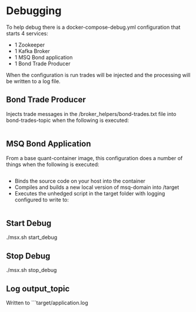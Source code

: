 
# Debugging

To help debug there is a docker-compose-debug.yml configuration that starts 4 services:

* 1 Zookeeper
* 1 Kafka Broker
* 1 MSQ Bond application
* 1 Bond Trade Producer

When the configuration is run trades will be injected and the processing will be written to a log file.

## Bond Trade Producer

Injects trade messages in the /broker_helpers/bond-trades.txt file into bond-trades-topic when the following is executed:
```/broker_helpers/load_bond_trades.sh.
```

## MSQ Bond Application

From a base quant-container image, this configuration does a number of things when the following is executed:
```command: "/bin/bash /code/msx.sh start_unhedged"
```

* Binds the source code on your host into the container
* Compiles and builds a new local version of msq-domain into /target
* Executes the unhedged script in the target folder with logging configured to write to:
```target/application.log
```

## Start Debug

./msx.sh start_debug

## Stop Debug

./msx.sh stop_debug

## Log output_topic

Written to ```target/application.log

```
